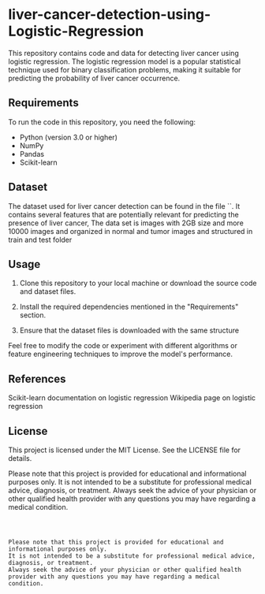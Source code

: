 # liver-cancer-detection-using-Logistic-Regression



This repository contains code and data for detecting liver cancer using logistic regression. The logistic regression model is a popular statistical technique used for binary classification problems, making it suitable for predicting the probability of liver cancer occurrence.


## Requirements

To run the code in this repository, you need the following:

- Python (version 3.0 or higher)
- NumPy
- Pandas
- Scikit-learn

## Dataset

The dataset used for liver cancer detection can be found in the file ``. It contains several features that are potentially relevant for predicting the presence of liver cancer, The data set is images with 2GB size and more 10000 images and organized in normal and tumor images and structured in train and test folder 

## Usage

1. Clone this repository to your local machine or download the source code and dataset files.

2. Install the required dependencies mentioned in the "Requirements" section.

3. Ensure that the dataset files is downloaded with the same structure 


Feel free to modify the code or experiment with different algorithms or feature engineering techniques to improve the model's performance.


## References
Scikit-learn documentation on logistic regression
Wikipedia page on logistic regression
## License
This project is licensed under the MIT License. See the LICENSE file for details.

Please note that this project is provided for educational and informational purposes only. It is not intended to be a substitute for professional medical advice, diagnosis, or treatment. Always seek the advice of your physician or other qualified health provider with any questions you may have regarding a medical condition.
```



Please note that this project is provided for educational and informational purposes only.
It is not intended to be a substitute for professional medical advice, diagnosis, or treatment.
Always seek the advice of your physician or other qualified health provider with any questions you may have regarding a medical condition.
